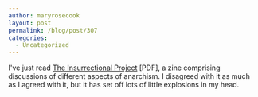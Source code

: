 ```yaml
---
author: maryrosecook
layout: post
permalink: /blog/post/307
categories:
  - Uncategorized
---
```

I've just read [The Insurrectional Project][1] [PDF], a zine comprising discussions of different aspects of anarchism. I disagreed with it as much as I agreed with it, but it has set off lots of little explosions in my head.

 [1]: http://www.natterjackpress.co.uk/downloads/pamphlets/elephant-editions/insurrectional-project.pdf